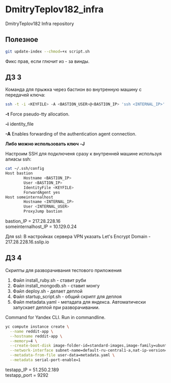 # DmitryTeplov182_infra
DmitryTeplov182 Infra repository

## Полезное

```bash
git update-index --chmod=+x script.sh 
```
Фикс прав, если глючит из - за винды.

## ДЗ 3
Команда для прыжка через бастион во внутренную машину с передачей ключа:
```bash
ssh -t -i <KEYFILE> -A <BASTION_USER>@<BASTION_IP> 'ssh <INTERNAL_IP>'
```
**-t**      Force pseudo-tty allocation.

**-i** identity_file

**-A**      Enables forwarding of the authentication agent connection.

**Либо можно использовать ключ** **-J**

Настроим SSH для подключеня сразу к внутренней машине используя алиасы ssh:

```bash
cat ~/.ssh/config
Host bastion
        Hostname <BASTION_IP>
        User <BASTION_IP>
        IdentityFile <KEYFILE>
        ForwardAgent yes
Host someinternalhost
        Hostname <INTERNAL_IP>
        User <INTERNAL_USER>
        ProxyJump bastion
```

bastion_IP = 217.28.228.16  
someinternalhost_IP = 10.129.0.24

Для ssl:
В настройках сервера VPN указать Let's Encrypt Domain - 217.28.228.16.sslip.io

## ДЗ 4

Скрипты для разворачивания тестового приложения

1. Файл install_ruby.sh - ставит руби
2. Файл install_mongodb.sh - ставит монгу
3. Файл deploy.sh - делает деплой
4. Файл startup_script.sh - общий скрипт для деплоя
5. Файл metadata.yaml - метадата для яндекса. Автоматически запускает деплой при разворачивании.


Command for Yandex CLI. Run in commandline.
```bash
yc compute instance create \
  --name reddit-app \
  --hostname reddit-app \
  --memory=4 \
  --create-boot-disk image-folder-id=standard-images,image-family=ubuntu-1604-lts,size=10GB \
  --network-interface subnet-name=default-ru-central1-a,nat-ip-version=ipv4 \
  --metadata-from-file user-data=metadata.yaml \
  --metadata serial-port-enable=1 
```

testapp_IP = 51.250.2.189  
testapp_port = 9292
